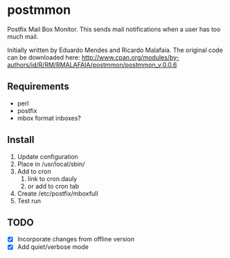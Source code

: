 # postmmon
Postfix Mail Box Monitor. This sends mail notifications when a user has too much mail.

Initially written by Eduardo Mendes and Ricardo Malafaia.
The original code can be downloaded here:
http://www.cpan.org/modules/by-authors/id/R/RM/RMALAFAIA/postmmon/postmmon_v.0.0.6

## Requirements
- perl
- postfix
- mbox format inboxes?

## Install
1. Update configuration
2. Place in /usr/local/sbin/
3. Add to cron
    1. link to cron.dauly
    2. or add to cron tab
4. Create /etc/postfix/mboxfull
5. Test run

## TODO
* [X] Incorporate changes from offline version
* [X] Add quiet/verbose mode
